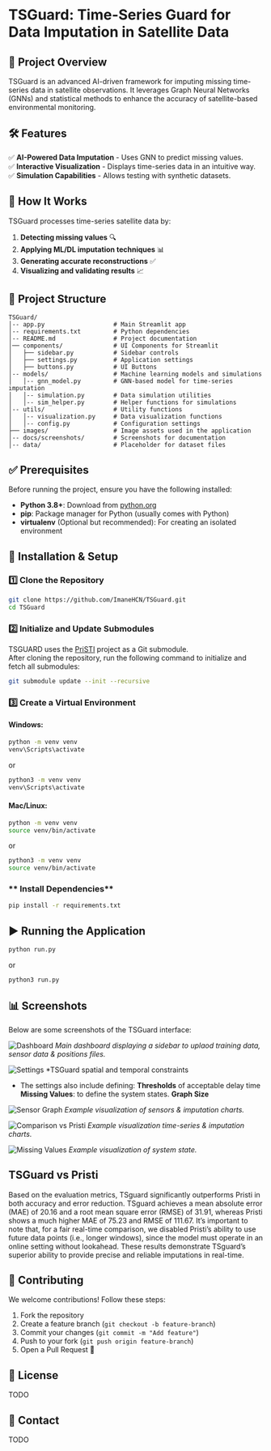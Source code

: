 # TSGuard: Time-Series Guard for Data Imputation in Satellite Data

## 📌 Project Overview
TSGuard is an advanced AI-driven framework for imputing missing time-series data in satellite observations. It leverages Graph Neural Networks (GNNs) and statistical methods to enhance the accuracy of satellite-based environmental monitoring.

## 🛠️ Features
✅ **AI-Powered Data Imputation** - Uses GNN to predict missing values.  
✅ **Interactive Visualization** - Displays time-series data in an intuitive way.  
✅ **Simulation Capabilities** - Allows testing with synthetic datasets. 

## 📖 How It Works
TSGuard processes time-series satellite data by:
1. **Detecting missing values** 🔍
2. **Applying ML/DL imputation techniques** 📊
3. **Generating accurate reconstructions** ✅
4. **Visualizing and validating results** 📈

## 📂 Project Structure
```
TSGuard/
│-- app.py                   # Main Streamlit app
│-- requirements.txt         # Python dependencies
│-- README.md                # Project documentation
│── components/              # UI Components for Streamlit
│   ├── sidebar.py           # Sidebar controls
│   ├── settings.py          # Application settings
│   ├── buttons.py           # UI Buttons
│-- models/                  # Machine learning models and simulations
│   │-- gnn_model.py         # GNN-based model for time-series imputation
│   │-- simulation.py        # Data simulation utilities
│   │-- sim_helper.py        # Helper functions for simulations
│-- utils/                   # Utility functions
│   │-- visualization.py     # Data visualization functions
│   │-- config.py            # Configuration settings
├── images/                  # Image assets used in the application
│-- docs/screenshots/        # Screenshots for documentation
│-- data/                    # Placeholder for dataset files
```

## ✅ Prerequisites
Before running the project, ensure you have the following installed:

- **Python 3.8+**: Download from [python.org](https://www.python.org/downloads/)
- **pip**: Package manager for Python (usually comes with Python)
- **virtualenv** (Optional but recommended): For creating an isolated environment

## 🚀 Installation & Setup

### **1️⃣ Clone the Repository**
```sh
git clone https://github.com/ImaneHCN/TSGuard.git
cd TSGuard
```

### **2️⃣ Initialize and Update Submodules**

TSGUARD uses the [PriSTI](https://github.com/LMZZML/PriSTI) project as a Git submodule.  
After cloning the repository, run the following command to initialize and fetch all submodules:

```sh
git submodule update --init --recursive
```

### **3️⃣ Create a Virtual Environment**
#### **Windows:**
```sh
python -m venv venv
venv\Scripts\activate
```
or
```sh
python3 -m venv venv
venv\Scripts\activate
```
#### **Mac/Linux:**
```sh
python -m venv venv
source venv/bin/activate
```
or
```sh
python3 -m venv venv
source venv/bin/activate
```

### ** Install Dependencies**
```sh
pip install -r requirements.txt
```

## ▶️ Running the Application
```sh
python run.py
```
or
```sh
python3 run.py
```

## 📊 Screenshots
Below are some screenshots of the TSGuard interface:

![Dashboard](docs/screenshots/Home.png)
*Main dashboard displaying a sidebar to uplaod training data, sensor data & positions files.*

![Settings](docs/screenshots/Constraints.png)
*TSGuard spatial and temporal constraints
- The settings also include defining:
       **Thresholds** of acceptable delay time
       **Missing Values**: to define the system states.
       **Graph Size**

![Sensor Graph](docs/screenshots/Imputation.png)
*Example visualization of sensors & imputation charts.* 

![Comparison vs Pristi](docs/screenshots/comparisonsResults.png)
*Example visualization time-series & imputation charts.* 

![Missing Values](docs/screenshots/simulation_missing_values_gauge.png)
*Example visualization of system state.* 

## TSGuard vs Pristi
Based on the evaluation metrics, TSguard significantly outperforms Pristi in both accuracy and error reduction. TSguard achieves a mean absolute error (MAE) of 20.16 and a root mean square error (RMSE) of 31.91, whereas Pristi shows a much higher MAE of 75.23 and RMSE of 111.67. It’s important to note that, for a fair real-time comparison, we disabled Pristi’s ability to use future data points (i.e., longer windows), since the model must operate in an online setting without lookahead. These results demonstrate TSguard’s superior ability to provide precise and reliable imputations in real-time.

## 🤝 Contributing
We welcome contributions! Follow these steps:
1. Fork the repository
2. Create a feature branch (`git checkout -b feature-branch`)
3. Commit your changes (`git commit -m "Add feature"`)
4. Push to your fork (`git push origin feature-branch`)
5. Open a Pull Request 🎉

## 📄 License
TODO

## 📧 Contact
TODO

